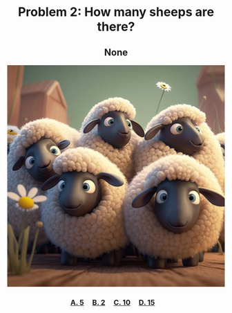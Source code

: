 <h1 align="center">
Problem 2: How many sheeps are there?
</h1>
<h2 align="center">
None
</h2>
<p align="center">
<img src="sheeps.png" height="512"/>
</p>
<h3 align="center"><span><a href="https://raw.githubusercontent.com/rain1024/math/main/assets/win0.png">A. 5</a></span>&nbsp;&nbsp;&nbsp;&nbsp;
<span><a href="https://raw.githubusercontent.com/rain1024/math/main/assets/lose0.png">B. 2</a></span>&nbsp;&nbsp;&nbsp;&nbsp;
<span><a href="https://raw.githubusercontent.com/rain1024/math/main/assets/lose0.png">C. 10</a></span>&nbsp;&nbsp;&nbsp;&nbsp;
<span><a href="https://raw.githubusercontent.com/rain1024/math/main/assets/lose0.png">D. 15</a></span>&nbsp;&nbsp;&nbsp;&nbsp;
</h3>